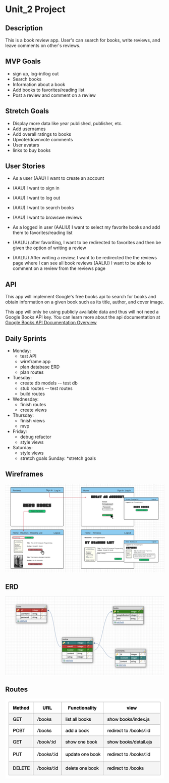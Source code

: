 # Unit_2 Project

## **Description**
This is a book review app. User's can search for books, write reviews, and leave comments on other's reviews.

## **MVP Goals**
* sign up, log-in/log out
* Search books
* Information about a book
* Add books to favorites/reading list
* Post a review and comment on a review


## **Stretch Goals**
* Display more data like year published, publisher, etc.
* Add usernames
* Add overall ratings to books
* Upvote/downvote comments
* User avatars
* links to buy books

## **User Stories**
* As a user (AAU) I want to create an account
* (AAU) I want to sign in
* (AAU) I want to log out
* (AAU) I want to search books
* (AAU) I want to browswe reviews

* As a logged in user (AALIU) I want to select my favorite books and add them to favorites/reading list
* (AALIU) after favoriting, I want to be redirected to favorites and then be given the option of writing a review
* (AALIU) After writing a review, I want to be redirected the the reviews page where I can see all book reviews
(AALIU) I want to be able to comment on a review from the reviews page


## **API**
This app will implement Google's free books api to search for books and obtain information on a given book such as its title, author, and cover image.

This app will only be using publicly available data and thus will not need a Google Books API key. You can learn more about the api documentation at [Google Books API Documentation Overview](https://developers.google.com/books/docs/overview)

## **Daily Sprints**
* Monday:
  * test API
  * wireframe app
  * plan database ERD
  * plan routes
* Tuesday:
  * create db models -- test db
  * stub routes -- test routes
  * build routes
* Wednesday:
  * finish routes
  * create views
* Thursday:
  * finish views
  * mvp
* Friday:
  * debug refactor
  * style views
* Saturday:
  * style views
  * stretch goals
Sunday:
  *stretch goals


## **Wireframes**
![Wireframes](/images/p2_wireframe.png)



## **ERD**
![ERD](/images/ERD.png)

## **Routes**
![Routes](/images/routes.png)